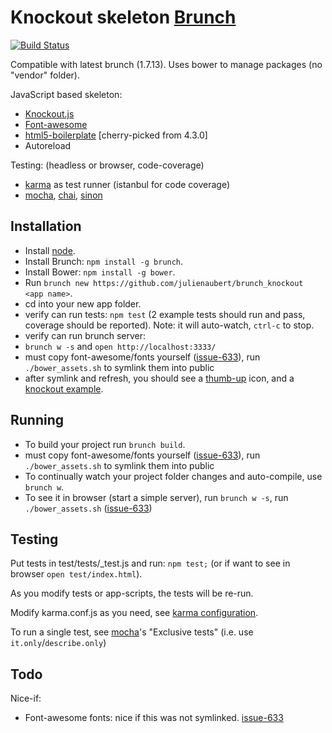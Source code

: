 # Knockout skeleton [Brunch](http://brunch.io/)

[![Build Status](https://travis-ci.org/julienaubert/brunch_knockout.png?branch=master)](https://travis-ci.org/julienaubert/brunch_knockout)


Compatible with latest brunch (1.7.13).  Uses bower to manage packages (no "vendor" folder).

JavaScript based skeleton:
- [Knockout.js](http://knockoutjs.com/)
- [Font-awesome](http://fortawesome.github.io/Font-Awesome/)
- [html5-boilerplate](http://html5boilerplate.com/) [cherry-picked from 4.3.0]
- Autoreload

Testing: (headless or browser, code-coverage)
- [karma](http://karma-runner.github.io/) as test runner (istanbul for code coverage)
- [mocha](http://mochajs.org/), [chai](http://chaijs.com/), [sinon](http://sinonjs.org/)

## Installation

- Install [node](http://nodejs.org/).
- Install Brunch: `npm install -g brunch`.
- Install Bower: `npm install -g bower`.
- Run `brunch new https://github.com/julienaubert/brunch_knockout <app name>`.
- cd into your new app folder.
- verify can run tests: `npm test` (2 example tests should run and pass, coverage should be reported). Note: it will auto-watch, `ctrl-c` to stop.
- verify can run brunch server:
 - `brunch w -s` and `open http://localhost:3333/`
 - must copy font-awesome/fonts yourself ([issue-633](https://github.com/brunch/brunch/issues/633)), run `./bower_assets.sh` to symlink them into public
 - after symlink and refresh, you should see a [thumb-up](http://fortawesome.github.io/Font-Awesome/icon/thumbs-up/) icon, and a [knockout example](http://knockoutjs.com/examples/helloWorld.html).

## Running
- To build your project run `brunch build`.
 - must copy font-awesome/fonts yourself ([issue-633](https://github.com/brunch/brunch/issues/633)), run `./bower_assets.sh` to symlink them into public
- To continually watch your project folder changes and auto-compile, use `brunch w`.
- To see it in browser (start a simple server), run `brunch w -s`, run `./bower_assets.sh` ([issue-633](https://github.com/brunch/brunch/issues/633))

## Testing

Put tests in test/tests/<name>_test.js and run: `npm test;` (or if want to see in browser `open test/index.html`).

As you modify tests or app-scripts, the tests will be re-run.

Modify karma.conf.js as you need, see [karma configuration](http://karma-runner.github.io/0.8/intro/configuration.html).

To run a single test, see [mocha](http://mochajs.org/)'s "Exclusive tests" (i.e. use `it.only`/`describe.only`)
## Todo

Nice-if:
- Font-awesome fonts: nice if this was not symlinked. [issue-633](https://github.com/brunch/brunch/issues/633)

